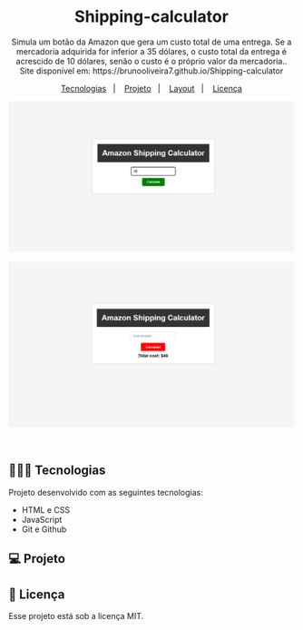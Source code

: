 <h1 align="center"> Shipping-calculator </h1>

<p align="center">
 Simula um botão da Amazon que gera um custo total de uma entrega. Se a mercadoria adquirida for inferior a 35 dólares, o custo total da entrega é acrescido de 10 dólares, senão o custo é o próprio valor da mercadoria.. Site disponível em: https://brunooliveira7.github.io/Shipping-calculator
</p>

<p align="center">
  <a href="#-tecnologias">Tecnologias</a>&nbsp;&nbsp;&nbsp;|&nbsp;&nbsp;&nbsp;
  <a href="#-projeto">Projeto</a>&nbsp;&nbsp;&nbsp;|&nbsp;&nbsp;&nbsp;
  <a href="#-layout">Layout</a>&nbsp;&nbsp;&nbsp;|&nbsp;&nbsp;&nbsp;
  <a href="#memo-licença">Licença</a>
</p>

<p align="center">
  <img alt="License" src="https://github.com/brunooliveira7/Shipping-calculator/blob/main/src/Layout%201.png">
</p>

<p align="center">
  <img alt="License" src="https://github.com/brunooliveira7/Shipping-calculator/blob/main/src/Layout%202.png">
</p>

<br>

## 🧑🏻‍💻 Tecnologias

Projeto desenvolvido com as seguintes tecnologias:

- HTML e CSS
- JavaScript
- Git e Github

## 💻 Projeto



## :memo: Licença

Esse projeto está sob a licença MIT.
